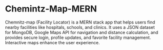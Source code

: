 # Chemintz-Map-MERN
Chemnitz-map (Facility Locator) is a MERN stack app that helps users find nearby facilities like hospitals, schools, and clinics. It uses a JSON dataset for MongoDB, Google Maps API for navigation and distance calculation, and provides secure login, profile updates, and favorite facility management. Interactive maps enhance the user experience.
